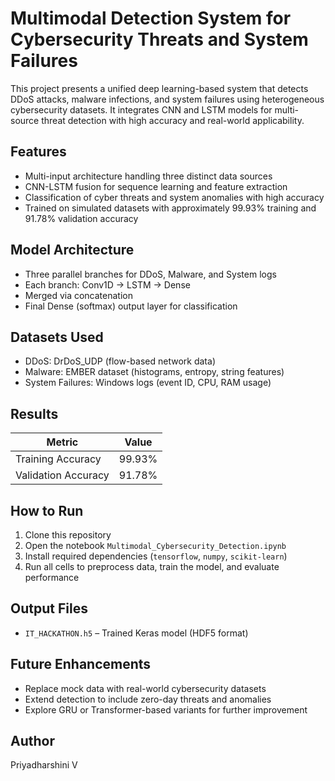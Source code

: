 # Multimodal Detection System for Cybersecurity Threats and System Failures

This project presents a unified deep learning-based system that detects DDoS attacks, malware infections, and system failures using heterogeneous cybersecurity datasets. It integrates CNN and LSTM models for multi-source threat detection with high accuracy and real-world applicability.

## Features

- Multi-input architecture handling three distinct data sources
- CNN-LSTM fusion for sequence learning and feature extraction
- Classification of cyber threats and system anomalies with high accuracy
- Trained on simulated datasets with approximately 99.93% training and 91.78% validation accuracy

## Model Architecture

- Three parallel branches for DDoS, Malware, and System logs  
- Each branch: Conv1D → LSTM → Dense  
- Merged via concatenation  
- Final Dense (softmax) output layer for classification

## Datasets Used

- DDoS: DrDoS_UDP (flow-based network data)  
- Malware: EMBER dataset (histograms, entropy, string features)  
- System Failures: Windows logs (event ID, CPU, RAM usage)

## Results

| Metric              | Value     |
|---------------------|-----------|
| Training Accuracy   | 99.93%    |
| Validation Accuracy | 91.78%    |

## How to Run

1. Clone this repository
2. Open the notebook `Multimodal_Cybersecurity_Detection.ipynb`
3. Install required dependencies (`tensorflow`, `numpy`, `scikit-learn`)
4. Run all cells to preprocess data, train the model, and evaluate performance

## Output Files

- `IT_HACKATHON.h5` – Trained Keras model (HDF5 format)

## Future Enhancements

- Replace mock data with real-world cybersecurity datasets
- Extend detection to include zero-day threats and anomalies
- Explore GRU or Transformer-based variants for further improvement

## Author

Priyadharshini V
